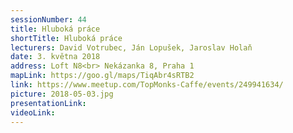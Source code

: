 ```yaml
---
sessionNumber: 44
title: Hluboká práce
shortTitle: Hluboká práce
lecturers: David Votrubec, Ján Lopušek, Jaroslav Holaň 
date: 3. května 2018
address: Loft N8<br> Nekázanka 8, Praha 1
mapLink: https://goo.gl/maps/TiqAbr4sRTB2
link: https://www.meetup.com/TopMonks-Caffe/events/249941634/
picture: 2018-05-03.jpg
presentationLink:
videoLink:
---
```

